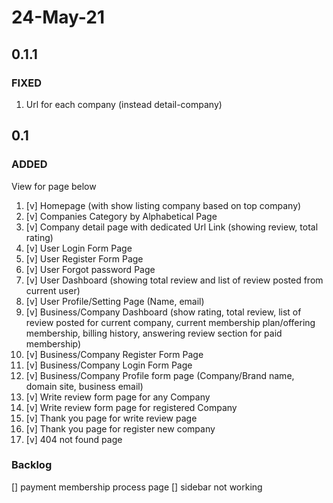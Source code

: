 # 24-May-21
## 0.1.1
### FIXED
1. Url for each company (instead detail-company)
## 0.1
### ADDED
View for page below
1. [v] Homepage (with show listing company based on top company)
2. [v] Companies Category by Alphabetical Page
3. [v] Company detail page with dedicated Url Link (showing review, total rating)
4. [v] User Login Form Page
5. [v] User Register Form Page
6. [v] User Forgot password Page 
7. [v] User Dashboard (showing total review and list of review posted from current user)
8. [v] User Profile/Setting Page (Name, email)
9. [v] Business/Company  Dashboard (show rating, total review, list of review posted for current company, current membership plan/offering membership, billing history, answering review section for paid membership)
10. [v] Business/Company  Register Form Page
11. [v] Business/Company  Login Form Page
12. [v] Business/Company Profile form page (Company/Brand name, domain site, business email)
13. [v] Write review form page for any Company
14. [v] Write review form page for registered Company 
15. [v] Thank you page for write review page
16. [v] Thank you page for register new company
17. [v] 404 not found page

### Backlog
[] payment membership process page
[] sidebar not working
